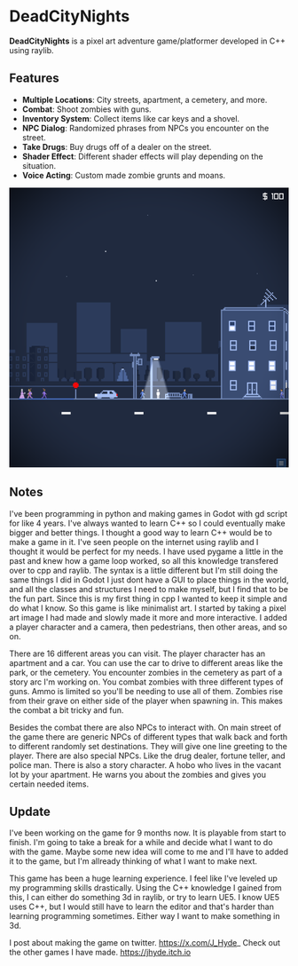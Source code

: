 # DeadCityNights

**DeadCityNights** is a pixel art adventure game/platformer developed in C++ using raylib.  

## Features
- **Multiple Locations**: City streets, apartment, a cemetery, and more.
- **Combat**: Shoot zombies with guns.
- **Inventory System**: Collect items like car keys and a shovel.
- **NPC Dialog**: Randomized phrases from NPCs you encounter on the street.
- **Take Drugs**: Buy drugs off of a dealer on the street.
- **Shader Effect**: Different shader effects will play depending on the situation.
- **Voice Acting**: Custom made zombie grunts and moans.

![Screenshot of the game](ScreenShot0.png)


## Notes
I've been programming in python and making games in Godot with gd script for like 4 years. I've always wanted to learn C++ so I could eventually make bigger and better things. I thought a good way to learn C++ would be to make a game in it. I've seen people on the internet using raylib and I thought it would be perfect for my needs. I have used pygame a little in the past and knew how a game loop worked, so all this knowledge transfered over to cpp and raylib. The syntax is a little different but I'm still doing the same things I did in Godot I just dont have a GUI to place things in the world, and all the classes and structures I need to make myself, but I find that to be the fun part. Since this is my first thing in cpp I wanted to keep it simple and do what I know. So this game is like minimalist art. I started by taking a pixel art image I had made and slowly made it more and more interactive. I added a player character and a camera, then pedestrians, then other areas, and so on. 

There are 16 different areas you can visit. The player character has an apartment and a car. You can use the car to drive to different areas like the park, or the cemetery. You encounter zombies in the cemetery as part of a story arc I'm working on. You combat zombies with three different types of guns. Ammo is limited so you'll be needing to use all of them. Zombies rise from their grave on either side of the player when spawning in. This makes the combat a bit tricky and fun. 

Besides the combat there are also NPCs to interact with. On main street of the game there are generic NPCs of different types that walk back and forth to different randomly set destinations. They will give one line greeting to the player. There are also special NPCs. Like the drug dealer, fortune teller, and police man. There is also a story character. A hobo who lives in the vacant lot by your apartment. He warns you about the zombies and gives you certain needed items. 

## Update

I've been working on the game for 9 months now. It is playable from start to finish. I'm going to take a break for a while and decide what I want to do with the game. Maybe some new idea will come to me and I'll have to added it to the game, but I'm allready thinking of what I want to make next. 

This game has been a huge learning experience. I feel like I've leveled up my programming skills drastically. Using the C++ knowledge I gained from this, I can either do something 3d in raylib, or try to learn UE5. I know UE5 uses C++, but I would still have to learn the editor and that's harder than learning programming sometimes. Either way I want to make something in 3d.



I post about making the game on twitter. https://x.com/J_Hyde_
Check out the other games I have made. https://jhyde.itch.io